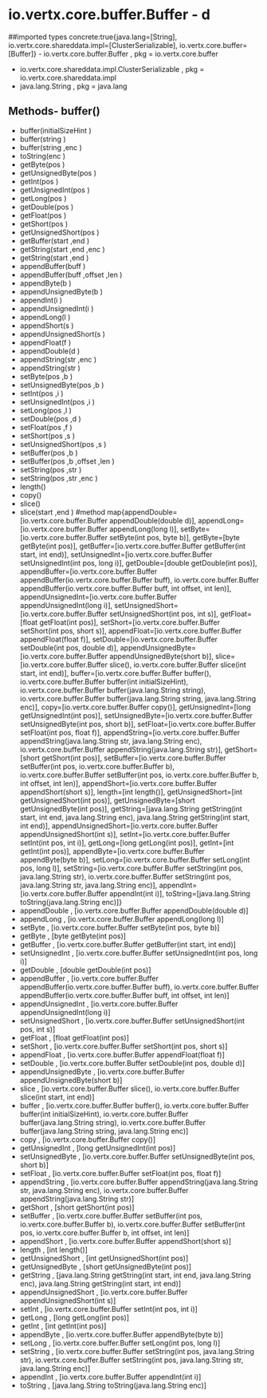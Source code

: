 # io.vertx.core.buffer.Buffer - d
##imported types concrete:true{java.lang=[String], io.vertx.core.shareddata.impl=[ClusterSerializable], io.vertx.core.buffer=[Buffer]} - io.vertx.core.buffer.Buffer  , pkg = io.vertx.core.buffer
- io.vertx.core.shareddata.impl.ClusterSerializable  , pkg = io.vertx.core.shareddata.impl
- java.lang.String  , pkg = java.lang
## Methods- buffer()
- buffer(initialSizeHint )
- buffer(string )
- buffer(string ,enc )
- toString(enc )
- getByte(pos )
- getUnsignedByte(pos )
- getInt(pos )
- getUnsignedInt(pos )
- getLong(pos )
- getDouble(pos )
- getFloat(pos )
- getShort(pos )
- getUnsignedShort(pos )
- getBuffer(start ,end )
- getString(start ,end ,enc )
- getString(start ,end )
- appendBuffer(buff )
- appendBuffer(buff ,offset ,len )
- appendByte(b )
- appendUnsignedByte(b )
- appendInt(i )
- appendUnsignedInt(i )
- appendLong(l )
- appendShort(s )
- appendUnsignedShort(s )
- appendFloat(f )
- appendDouble(d )
- appendString(str ,enc )
- appendString(str )
- setByte(pos ,b )
- setUnsignedByte(pos ,b )
- setInt(pos ,i )
- setUnsignedInt(pos ,i )
- setLong(pos ,l )
- setDouble(pos ,d )
- setFloat(pos ,f )
- setShort(pos ,s )
- setUnsignedShort(pos ,s )
- setBuffer(pos ,b )
- setBuffer(pos ,b ,offset ,len )
- setString(pos ,str )
- setString(pos ,str ,enc )
- length()
- copy()
- slice()
- slice(start ,end )
#method map{appendDouble=[io.vertx.core.buffer.Buffer appendDouble(double d)], appendLong=[io.vertx.core.buffer.Buffer appendLong(long l)], setByte=[io.vertx.core.buffer.Buffer setByte(int pos, byte b)], getByte=[byte getByte(int pos)], getBuffer=[io.vertx.core.buffer.Buffer getBuffer(int start, int end)], setUnsignedInt=[io.vertx.core.buffer.Buffer setUnsignedInt(int pos, long i)], getDouble=[double getDouble(int pos)], appendBuffer=[io.vertx.core.buffer.Buffer appendBuffer(io.vertx.core.buffer.Buffer buff), io.vertx.core.buffer.Buffer appendBuffer(io.vertx.core.buffer.Buffer buff, int offset, int len)], appendUnsignedInt=[io.vertx.core.buffer.Buffer appendUnsignedInt(long i)], setUnsignedShort=[io.vertx.core.buffer.Buffer setUnsignedShort(int pos, int s)], getFloat=[float getFloat(int pos)], setShort=[io.vertx.core.buffer.Buffer setShort(int pos, short s)], appendFloat=[io.vertx.core.buffer.Buffer appendFloat(float f)], setDouble=[io.vertx.core.buffer.Buffer setDouble(int pos, double d)], appendUnsignedByte=[io.vertx.core.buffer.Buffer appendUnsignedByte(short b)], slice=[io.vertx.core.buffer.Buffer slice(), io.vertx.core.buffer.Buffer slice(int start, int end)], buffer=[io.vertx.core.buffer.Buffer buffer(), io.vertx.core.buffer.Buffer buffer(int initialSizeHint), io.vertx.core.buffer.Buffer buffer(java.lang.String string), io.vertx.core.buffer.Buffer buffer(java.lang.String string, java.lang.String enc)], copy=[io.vertx.core.buffer.Buffer copy()], getUnsignedInt=[long getUnsignedInt(int pos)], setUnsignedByte=[io.vertx.core.buffer.Buffer setUnsignedByte(int pos, short b)], setFloat=[io.vertx.core.buffer.Buffer setFloat(int pos, float f)], appendString=[io.vertx.core.buffer.Buffer appendString(java.lang.String str, java.lang.String enc), io.vertx.core.buffer.Buffer appendString(java.lang.String str)], getShort=[short getShort(int pos)], setBuffer=[io.vertx.core.buffer.Buffer setBuffer(int pos, io.vertx.core.buffer.Buffer b), io.vertx.core.buffer.Buffer setBuffer(int pos, io.vertx.core.buffer.Buffer b, int offset, int len)], appendShort=[io.vertx.core.buffer.Buffer appendShort(short s)], length=[int length()], getUnsignedShort=[int getUnsignedShort(int pos)], getUnsignedByte=[short getUnsignedByte(int pos)], getString=[java.lang.String getString(int start, int end, java.lang.String enc), java.lang.String getString(int start, int end)], appendUnsignedShort=[io.vertx.core.buffer.Buffer appendUnsignedShort(int s)], setInt=[io.vertx.core.buffer.Buffer setInt(int pos, int i)], getLong=[long getLong(int pos)], getInt=[int getInt(int pos)], appendByte=[io.vertx.core.buffer.Buffer appendByte(byte b)], setLong=[io.vertx.core.buffer.Buffer setLong(int pos, long l)], setString=[io.vertx.core.buffer.Buffer setString(int pos, java.lang.String str), io.vertx.core.buffer.Buffer setString(int pos, java.lang.String str, java.lang.String enc)], appendInt=[io.vertx.core.buffer.Buffer appendInt(int i)], toString=[java.lang.String toString(java.lang.String enc)]} 
- appendDouble , [io.vertx.core.buffer.Buffer appendDouble(double d)]
- appendLong , [io.vertx.core.buffer.Buffer appendLong(long l)]
- setByte , [io.vertx.core.buffer.Buffer setByte(int pos, byte b)]
- getByte , [byte getByte(int pos)]
- getBuffer , [io.vertx.core.buffer.Buffer getBuffer(int start, int end)]
- setUnsignedInt , [io.vertx.core.buffer.Buffer setUnsignedInt(int pos, long i)]
- getDouble , [double getDouble(int pos)]
- appendBuffer , [io.vertx.core.buffer.Buffer appendBuffer(io.vertx.core.buffer.Buffer buff), io.vertx.core.buffer.Buffer appendBuffer(io.vertx.core.buffer.Buffer buff, int offset, int len)]
- appendUnsignedInt , [io.vertx.core.buffer.Buffer appendUnsignedInt(long i)]
- setUnsignedShort , [io.vertx.core.buffer.Buffer setUnsignedShort(int pos, int s)]
- getFloat , [float getFloat(int pos)]
- setShort , [io.vertx.core.buffer.Buffer setShort(int pos, short s)]
- appendFloat , [io.vertx.core.buffer.Buffer appendFloat(float f)]
- setDouble , [io.vertx.core.buffer.Buffer setDouble(int pos, double d)]
- appendUnsignedByte , [io.vertx.core.buffer.Buffer appendUnsignedByte(short b)]
- slice , [io.vertx.core.buffer.Buffer slice(), io.vertx.core.buffer.Buffer slice(int start, int end)]
- buffer , [io.vertx.core.buffer.Buffer buffer(), io.vertx.core.buffer.Buffer buffer(int initialSizeHint), io.vertx.core.buffer.Buffer buffer(java.lang.String string), io.vertx.core.buffer.Buffer buffer(java.lang.String string, java.lang.String enc)]
- copy , [io.vertx.core.buffer.Buffer copy()]
- getUnsignedInt , [long getUnsignedInt(int pos)]
- setUnsignedByte , [io.vertx.core.buffer.Buffer setUnsignedByte(int pos, short b)]
- setFloat , [io.vertx.core.buffer.Buffer setFloat(int pos, float f)]
- appendString , [io.vertx.core.buffer.Buffer appendString(java.lang.String str, java.lang.String enc), io.vertx.core.buffer.Buffer appendString(java.lang.String str)]
- getShort , [short getShort(int pos)]
- setBuffer , [io.vertx.core.buffer.Buffer setBuffer(int pos, io.vertx.core.buffer.Buffer b), io.vertx.core.buffer.Buffer setBuffer(int pos, io.vertx.core.buffer.Buffer b, int offset, int len)]
- appendShort , [io.vertx.core.buffer.Buffer appendShort(short s)]
- length , [int length()]
- getUnsignedShort , [int getUnsignedShort(int pos)]
- getUnsignedByte , [short getUnsignedByte(int pos)]
- getString , [java.lang.String getString(int start, int end, java.lang.String enc), java.lang.String getString(int start, int end)]
- appendUnsignedShort , [io.vertx.core.buffer.Buffer appendUnsignedShort(int s)]
- setInt , [io.vertx.core.buffer.Buffer setInt(int pos, int i)]
- getLong , [long getLong(int pos)]
- getInt , [int getInt(int pos)]
- appendByte , [io.vertx.core.buffer.Buffer appendByte(byte b)]
- setLong , [io.vertx.core.buffer.Buffer setLong(int pos, long l)]
- setString , [io.vertx.core.buffer.Buffer setString(int pos, java.lang.String str), io.vertx.core.buffer.Buffer setString(int pos, java.lang.String str, java.lang.String enc)]
- appendInt , [io.vertx.core.buffer.Buffer appendInt(int i)]
- toString , [java.lang.String toString(java.lang.String enc)]
